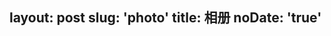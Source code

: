 layout: post
slug: 'photo'
title: 相册
noDate: 'true'
---
<link type="text/css" href="/fancybox/jquery.fancybox.css" rel="stylesheet">
<div class="instagram">
</div>